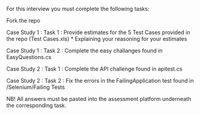 For this interview you must complete the following tasks:

Fork the repo

Case Study 1 : Task 1 : Provide estimates for the 5 Test Cases provided in the repo (Test Cases.xls) 
             * Explaining your reasoning for your estimates

Case Study 1 : Task 2 : Complete the easy challanges found in EasyQuestions.cs

Case Study 2 : Task 1 : Complete the API challenge found in apitest.cs

Case Study 2 : Task 2 : Fix the errors in the FailingApplication test found in /Selenium/Failing Tests

NB! All answers must be pasted into the assessment platform underneath the corresponding task.
